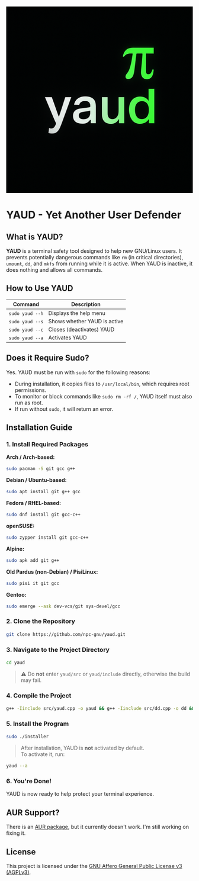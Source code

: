 ![yaud logo](./yaudlogo.png)

# YAUD - Yet Another User Defender

## What is YAUD?

**YAUD** is a terminal safety tool designed to help new GNU/Linux users. It prevents potentially dangerous commands like `rm` (in critical directories), `umount`, `dd`, and `mkfs` from running while it is active. When YAUD is inactive, it does nothing and allows all commands.

## How to Use YAUD

| Command               | Description                         |
|-----------------------|-------------------------------------|
| `sudo yaud --h`       | Displays the help menu              |
| `sudo yaud --s`       | Shows whether YAUD is active        |
| `sudo yaud --c`       | Closes (deactivates) YAUD           |
| `sudo yaud --a`       | Activates YAUD                      |

## Does it Require Sudo?

Yes. YAUD must be run with `sudo` for the following reasons:

- During installation, it copies files to `/usr/local/bin`, which requires root permissions.
- To monitor or block commands like `sudo rm -rf /`, YAUD itself must also run as root.
- If run without `sudo`, it will return an error.

## Installation Guide

### 1. Install Required Packages

**Arch / Arch-based:**
```bash
sudo pacman -S git gcc g++
```

**Debian / Ubuntu-based:**
```bash
sudo apt install git g++ gcc
```

**Fedora / RHEL-based:**
```bash
sudo dnf install git gcc-c++
```

**openSUSE:**
```bash
sudo zypper install git gcc-c++
```

**Alpine:**
```bash
sudo apk add git g++
```

**Old Pardus (non-Debian) / PisiLinux:**
```bash
sudo pisi it git gcc
```

**Gentoo:**
```bash
sudo emerge --ask dev-vcs/git sys-devel/gcc
```

### 2. Clone the Repository

```bash
git clone https://github.com/npc-gnu/yaud.git
```

### 3. Navigate to the Project Directory

```bash
cd yaud
```

> ⚠️ Do **not** enter `yaud/src` or `yaud/include` directly, otherwise the build may fail.

### 4. Compile the Project

```bash
g++ -Iinclude src/yaud.cpp -o yaud && g++ -Iinclude src/dd.cpp -o dd && g++ -Iinclude src/rm.cpp -o rm && g++ -Iinclude src/umount.cpp -o umount && g++ -Iinclude src/mkfs.cpp -o mkfs && g++ -Iinclude src/installer.cpp -o installer
```

### 5. Install the Program

```bash
sudo ./installer
```

> After installation, YAUD is **not** activated by default.  
> To activate it, run:

```bash
yaud --a
```

### 6. You're Done!

YAUD is now ready to help protect your terminal experience.

## AUR Support?

There is an [AUR package](https://aur.archlinux.org/packages/yaud), but it currently doesn't work. I'm still working on fixing it.

## License

This project is licensed under the [GNU Affero General Public License v3 (AGPLv3)](https://www.gnu.org/licenses/agpl-3.0.html).

